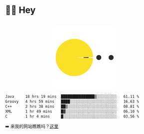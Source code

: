 
# 👋🏻 Hey
<div align="center">
	<br>
	<img src="https://raw.githubusercontent.com/Aniket965/Aniket965/master/pacman.svg?sanitize=true" width="200" height="200">
	<br>
</div>

<!--START_SECTION:waka-->
```text
Java     18 hrs 19 mins  ███████████████▒░░░░░░░░░   61.11 % 
Groovy   4 hrs 59 mins   ████░░░░░░░░░░░░░░░░░░░░░   16.63 % 
C++      2 hrs 38 mins   ██▒░░░░░░░░░░░░░░░░░░░░░░   08.81 % 
XML      1 hr 49 mins    █▓░░░░░░░░░░░░░░░░░░░░░░░   06.10 % 
C        1 hr 4 mins     █░░░░░░░░░░░░░░░░░░░░░░░░   03.56 % 
```
<!--END_SECTION:waka-->

 ➡️  来我的网站瞧瞧吗？[这里](https://www.shaolongfei.com)
